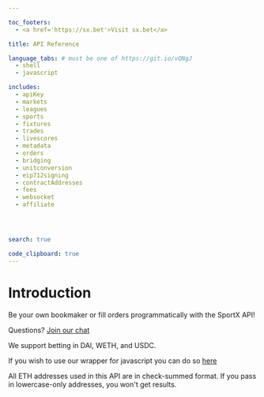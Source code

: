 ```yaml
---

toc_footers:
  - <a href='https://sx.bet'>Visit sx.bet</a>

title: API Reference

language_tabs: # must be one of https://git.io/vQNgJ
  - shell
  - javascript

includes:
  - apiKey
  - markets
  - leagues
  - sports
  - fixtures
  - trades
  - livescores
  - metadata
  - orders
  - bridging
  - unitconversion
  - eip712signing
  - contractAddresses
  - fees
  - websocket
  - affiliate




search: true

code_clipboard: true
---
```


# Introduction

Be your own bookmaker or fill orders programmatically with the SportX API!

Questions? [Join our chat](https://discord.gg/xXUynCX)

We support betting in DAI, WETH, and USDC.

If you wish to use our wrapper for javascript you can do so [here](https://github.com/sportx-bet/sportx-js)

<aside class="notice">
All ETH addresses used in this API are in check-summed format. If you pass in lowercase-only addresses, you won't get results.
</aside>






